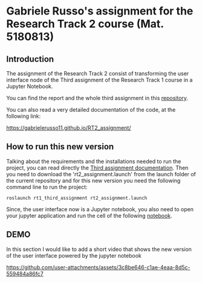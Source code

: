 # Gabriele Russo's assignment for the Research Track 2 course (Mat. 5180813)

## Introduction
The assignment of the Research Track 2 consist of transforming the user interface node of the Third assignment of the Research Track 1 course in a Jupyter Notebook.

You can find the report and the whole third assignment in this [repository](https://github.com/GabrieleRusso11/rt1_third_assignment).

You can also read a very detailed documentation of the code, at the following link:

https://gabrielerusso11.github.io/RT2_assignment/

## How to run this new version
Talking about the requirements and the installations needed to run the project, you can read directly the [Third assignment documentation](https://github.com/GabrieleRusso11/rt1_third_assignment).
Then you need to download the 'rt2_assignment.launch' from the launch folder of the current repository and for this new version you need the following command line to run the project:

```
roslaunch rt1_third_assignment rt2_assignment.launch
```

Since, the user interface now is a Jupyter notebook, you also need to open your jupyter application and run the cell of the following [notebook](https://github.com/GabrieleRusso11/RT2_assignment/blob/main/User_Interface_Russo_Gabriele.ipynb).

## DEMO
In this section I would like to add a short video that shows the new version of the user interface powered by the jupyter notebook

https://github.com/user-attachments/assets/3c8be646-c1ae-4eaa-8d5c-559484a86fc7


